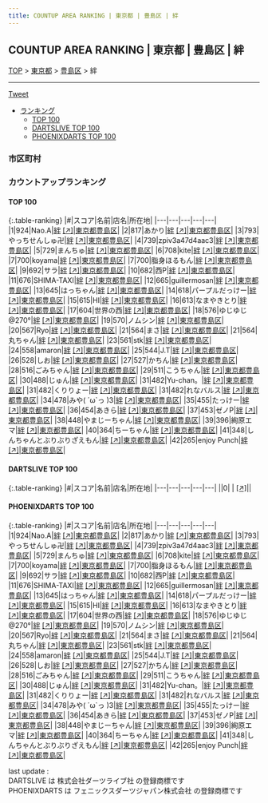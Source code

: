 ```yaml
---
title: COUNTUP AREA RANKING | 東京都 | 豊島区 | 絆
---
```

## COUNTUP AREA RANKING | 東京都 | 豊島区 | 絆

[TOP](/darts/rank/) > [東京都](/darts/rank/東京都/) > [豊島区](/darts/rank/東京都/豊島区/) > 絆

___

<a href="https://twitter.com/share?ref_src=twsrc%5Etfw" data-text="COUNTUP AREA RANKING | 東京都豊島区絆" class="twitter-share-button" data-hashtags="DARTSLIVE,PHOENIXDARTS,darts,ダーツ" data-show-count="false">Tweet</a>

* [ランキング](#カウントアップランキング)
    * [TOP 100](#top-100)
    * [DARTSLIVE TOP 100](#dartslive-top-100)
    * [PHOENIXDARTS TOP 100](#phoenixdarts-top-100)

### 市区町村

<ul>

</ul>

### カウントアップランキング

#### TOP 100



{:.table-ranking}
|#|スコア|名前|店名|所在地|
|---|---|---|---|---|
|1|924|<span class="rank-name-pd">Nao.A</span>|<a href="/darts/rank/shops/70032.html">絆</a> <a href="https://vs.phoenixdarts.com/jp/shop/shopDetailInfo/s_70032?s_seq=70032">[↗]</a>|<a href="/darts/rank/東京都/豊島区">東京都豊島区</a>|
|2|817|<span class="rank-name-pd">あかり</span>|<a href="/darts/rank/shops/70032.html">絆</a> <a href="https://vs.phoenixdarts.com/jp/shop/shopDetailInfo/s_70032?s_seq=70032">[↗]</a>|<a href="/darts/rank/東京都/豊島区">東京都豊島区</a>|
|3|793|<span class="rank-name-pd">やっちせんしゅ卍</span>|<a href="/darts/rank/shops/70032.html">絆</a> <a href="https://vs.phoenixdarts.com/jp/shop/shopDetailInfo/s_70032?s_seq=70032">[↗]</a>|<a href="/darts/rank/東京都/豊島区">東京都豊島区</a>|
|4|739|<span class="rank-name-pd">zpiv3a47d4aac3</span>|<a href="/darts/rank/shops/70032.html">絆</a> <a href="https://vs.phoenixdarts.com/jp/shop/shopDetailInfo/s_70032?s_seq=70032">[↗]</a>|<a href="/darts/rank/東京都/豊島区">東京都豊島区</a>|
|5|729|<span class="rank-name-pd">まんちゅ</span>|<a href="/darts/rank/shops/70032.html">絆</a> <a href="https://vs.phoenixdarts.com/jp/shop/shopDetailInfo/s_70032?s_seq=70032">[↗]</a>|<a href="/darts/rank/東京都/豊島区">東京都豊島区</a>|
|6|708|<span class="rank-name-pd">kite</span>|<a href="/darts/rank/shops/70032.html">絆</a> <a href="https://vs.phoenixdarts.com/jp/shop/shopDetailInfo/s_70032?s_seq=70032">[↗]</a>|<a href="/darts/rank/東京都/豊島区">東京都豊島区</a>|
|7|700|<span class="rank-name-pd">koyama</span>|<a href="/darts/rank/shops/70032.html">絆</a> <a href="https://vs.phoenixdarts.com/jp/shop/shopDetailInfo/s_70032?s_seq=70032">[↗]</a>|<a href="/darts/rank/東京都/豊島区">東京都豊島区</a>|
|7|700|<span class="rank-name-pd">脂身ほるもん</span>|<a href="/darts/rank/shops/70032.html">絆</a> <a href="https://vs.phoenixdarts.com/jp/shop/shopDetailInfo/s_70032?s_seq=70032">[↗]</a>|<a href="/darts/rank/東京都/豊島区">東京都豊島区</a>|
|9|692|<span class="rank-name-pd">サラ</span>|<a href="/darts/rank/shops/70032.html">絆</a> <a href="https://vs.phoenixdarts.com/jp/shop/shopDetailInfo/s_70032?s_seq=70032">[↗]</a>|<a href="/darts/rank/東京都/豊島区">東京都豊島区</a>|
|10|682|<span class="rank-name-pd">西P</span>|<a href="/darts/rank/shops/70032.html">絆</a> <a href="https://vs.phoenixdarts.com/jp/shop/shopDetailInfo/s_70032?s_seq=70032">[↗]</a>|<a href="/darts/rank/東京都/豊島区">東京都豊島区</a>|
|11|676|<span class="rank-name-pd">SHIMA-TAXI</span>|<a href="/darts/rank/shops/70032.html">絆</a> <a href="https://vs.phoenixdarts.com/jp/shop/shopDetailInfo/s_70032?s_seq=70032">[↗]</a>|<a href="/darts/rank/東京都/豊島区">東京都豊島区</a>|
|12|665|<span class="rank-name-pd">guillermosan</span>|<a href="/darts/rank/shops/70032.html">絆</a> <a href="https://vs.phoenixdarts.com/jp/shop/shopDetailInfo/s_70032?s_seq=70032">[↗]</a>|<a href="/darts/rank/東京都/豊島区">東京都豊島区</a>|
|13|645|<span class="rank-name-pd">はっちゃん</span>|<a href="/darts/rank/shops/70032.html">絆</a> <a href="https://vs.phoenixdarts.com/jp/shop/shopDetailInfo/s_70032?s_seq=70032">[↗]</a>|<a href="/darts/rank/東京都/豊島区">東京都豊島区</a>|
|14|618|<span class="rank-name-pd">パープルだっけー</span>|<a href="/darts/rank/shops/70032.html">絆</a> <a href="https://vs.phoenixdarts.com/jp/shop/shopDetailInfo/s_70032?s_seq=70032">[↗]</a>|<a href="/darts/rank/東京都/豊島区">東京都豊島区</a>|
|15|615|<span class="rank-name-pd">HI</span>|<a href="/darts/rank/shops/70032.html">絆</a> <a href="https://vs.phoenixdarts.com/jp/shop/shopDetailInfo/s_70032?s_seq=70032">[↗]</a>|<a href="/darts/rank/東京都/豊島区">東京都豊島区</a>|
|16|613|<span class="rank-name-pd">なまやきとり</span>|<a href="/darts/rank/shops/70032.html">絆</a> <a href="https://vs.phoenixdarts.com/jp/shop/shopDetailInfo/s_70032?s_seq=70032">[↗]</a>|<a href="/darts/rank/東京都/豊島区">東京都豊島区</a>|
|17|604|<span class="rank-name-pd">世界の西</span>|<a href="/darts/rank/shops/70032.html">絆</a> <a href="https://vs.phoenixdarts.com/jp/shop/shopDetailInfo/s_70032?s_seq=70032">[↗]</a>|<a href="/darts/rank/東京都/豊島区">東京都豊島区</a>|
|18|576|<span class="rank-name-pd">ゆじゆじ@270°</span>|<a href="/darts/rank/shops/70032.html">絆</a> <a href="https://vs.phoenixdarts.com/jp/shop/shopDetailInfo/s_70032?s_seq=70032">[↗]</a>|<a href="/darts/rank/東京都/豊島区">東京都豊島区</a>|
|19|570|<span class="rank-name-pd">ノムシン</span>|<a href="/darts/rank/shops/70032.html">絆</a> <a href="https://vs.phoenixdarts.com/jp/shop/shopDetailInfo/s_70032?s_seq=70032">[↗]</a>|<a href="/darts/rank/東京都/豊島区">東京都豊島区</a>|
|20|567|<span class="rank-name-pd">Ryo</span>|<a href="/darts/rank/shops/70032.html">絆</a> <a href="https://vs.phoenixdarts.com/jp/shop/shopDetailInfo/s_70032?s_seq=70032">[↗]</a>|<a href="/darts/rank/東京都/豊島区">東京都豊島区</a>|
|21|564|<span class="rank-name-pd">まさ</span>|<a href="/darts/rank/shops/70032.html">絆</a> <a href="https://vs.phoenixdarts.com/jp/shop/shopDetailInfo/s_70032?s_seq=70032">[↗]</a>|<a href="/darts/rank/東京都/豊島区">東京都豊島区</a>|
|21|564|<span class="rank-name-pd">丸ちゃん</span>|<a href="/darts/rank/shops/70032.html">絆</a> <a href="https://vs.phoenixdarts.com/jp/shop/shopDetailInfo/s_70032?s_seq=70032">[↗]</a>|<a href="/darts/rank/東京都/豊島区">東京都豊島区</a>|
|23|561|<span class="rank-name-pd">stk</span>|<a href="/darts/rank/shops/70032.html">絆</a> <a href="https://vs.phoenixdarts.com/jp/shop/shopDetailInfo/s_70032?s_seq=70032">[↗]</a>|<a href="/darts/rank/東京都/豊島区">東京都豊島区</a>|
|24|558|<span class="rank-name-pd">amaron</span>|<a href="/darts/rank/shops/70032.html">絆</a> <a href="https://vs.phoenixdarts.com/jp/shop/shopDetailInfo/s_70032?s_seq=70032">[↗]</a>|<a href="/darts/rank/東京都/豊島区">東京都豊島区</a>|
|25|544|<span class="rank-name-pd">J.T</span>|<a href="/darts/rank/shops/70032.html">絆</a> <a href="https://vs.phoenixdarts.com/jp/shop/shopDetailInfo/s_70032?s_seq=70032">[↗]</a>|<a href="/darts/rank/東京都/豊島区">東京都豊島区</a>|
|26|528|<span class="rank-name-pd">しお</span>|<a href="/darts/rank/shops/70032.html">絆</a> <a href="https://vs.phoenixdarts.com/jp/shop/shopDetailInfo/s_70032?s_seq=70032">[↗]</a>|<a href="/darts/rank/東京都/豊島区">東京都豊島区</a>|
|27|527|<span class="rank-name-pd">かちん</span>|<a href="/darts/rank/shops/70032.html">絆</a> <a href="https://vs.phoenixdarts.com/jp/shop/shopDetailInfo/s_70032?s_seq=70032">[↗]</a>|<a href="/darts/rank/東京都/豊島区">東京都豊島区</a>|
|28|516|<span class="rank-name-pd">ごみちゃん</span>|<a href="/darts/rank/shops/70032.html">絆</a> <a href="https://vs.phoenixdarts.com/jp/shop/shopDetailInfo/s_70032?s_seq=70032">[↗]</a>|<a href="/darts/rank/東京都/豊島区">東京都豊島区</a>|
|29|511|<span class="rank-name-pd">こうちゃん</span>|<a href="/darts/rank/shops/70032.html">絆</a> <a href="https://vs.phoenixdarts.com/jp/shop/shopDetailInfo/s_70032?s_seq=70032">[↗]</a>|<a href="/darts/rank/東京都/豊島区">東京都豊島区</a>|
|30|488|<span class="rank-name-pd">じゅん</span>|<a href="/darts/rank/shops/70032.html">絆</a> <a href="https://vs.phoenixdarts.com/jp/shop/shopDetailInfo/s_70032?s_seq=70032">[↗]</a>|<a href="/darts/rank/東京都/豊島区">東京都豊島区</a>|
|31|482|<span class="rank-name-pd">Yu-chan。</span>|<a href="/darts/rank/shops/70032.html">絆</a> <a href="https://vs.phoenixdarts.com/jp/shop/shopDetailInfo/s_70032?s_seq=70032">[↗]</a>|<a href="/darts/rank/東京都/豊島区">東京都豊島区</a>|
|31|482|<span class="rank-name-pd">くりりょー</span>|<a href="/darts/rank/shops/70032.html">絆</a> <a href="https://vs.phoenixdarts.com/jp/shop/shopDetailInfo/s_70032?s_seq=70032">[↗]</a>|<a href="/darts/rank/東京都/豊島区">東京都豊島区</a>|
|31|482|<span class="rank-name-pd">れなバルス</span>|<a href="/darts/rank/shops/70032.html">絆</a> <a href="https://vs.phoenixdarts.com/jp/shop/shopDetailInfo/s_70032?s_seq=70032">[↗]</a>|<a href="/darts/rank/東京都/豊島区">東京都豊島区</a>|
|34|478|<span class="rank-name-pd">みや( ´ω`っ  )3</span>|<a href="/darts/rank/shops/70032.html">絆</a> <a href="https://vs.phoenixdarts.com/jp/shop/shopDetailInfo/s_70032?s_seq=70032">[↗]</a>|<a href="/darts/rank/東京都/豊島区">東京都豊島区</a>|
|35|455|<span class="rank-name-pd">たっけー</span>|<a href="/darts/rank/shops/70032.html">絆</a> <a href="https://vs.phoenixdarts.com/jp/shop/shopDetailInfo/s_70032?s_seq=70032">[↗]</a>|<a href="/darts/rank/東京都/豊島区">東京都豊島区</a>|
|36|454|<span class="rank-name-pd">あきら</span>|<a href="/darts/rank/shops/70032.html">絆</a> <a href="https://vs.phoenixdarts.com/jp/shop/shopDetailInfo/s_70032?s_seq=70032">[↗]</a>|<a href="/darts/rank/東京都/豊島区">東京都豊島区</a>|
|37|453|<span class="rank-name-pd">ゼノP</span>|<a href="/darts/rank/shops/70032.html">絆</a> <a href="https://vs.phoenixdarts.com/jp/shop/shopDetailInfo/s_70032?s_seq=70032">[↗]</a>|<a href="/darts/rank/東京都/豊島区">東京都豊島区</a>|
|38|448|<span class="rank-name-pd">やまじーちゃん</span>|<a href="/darts/rank/shops/70032.html">絆</a> <a href="https://vs.phoenixdarts.com/jp/shop/shopDetailInfo/s_70032?s_seq=70032">[↗]</a>|<a href="/darts/rank/東京都/豊島区">東京都豊島区</a>|
|39|396|<span class="rank-name-pd">絢原エマ</span>|<a href="/darts/rank/shops/70032.html">絆</a> <a href="https://vs.phoenixdarts.com/jp/shop/shopDetailInfo/s_70032?s_seq=70032">[↗]</a>|<a href="/darts/rank/東京都/豊島区">東京都豊島区</a>|
|40|364|<span class="rank-name-pd">ちーちゃん</span>|<a href="/darts/rank/shops/70032.html">絆</a> <a href="https://vs.phoenixdarts.com/jp/shop/shopDetailInfo/s_70032?s_seq=70032">[↗]</a>|<a href="/darts/rank/東京都/豊島区">東京都豊島区</a>|
|41|348|<span class="rank-name-pd">しんちゃんとぶりぶりざえもん</span>|<a href="/darts/rank/shops/70032.html">絆</a> <a href="https://vs.phoenixdarts.com/jp/shop/shopDetailInfo/s_70032?s_seq=70032">[↗]</a>|<a href="/darts/rank/東京都/豊島区">東京都豊島区</a>|
|42|265|<span class="rank-name-pd">enjoy Punch</span>|<a href="/darts/rank/shops/70032.html">絆</a> <a href="https://vs.phoenixdarts.com/jp/shop/shopDetailInfo/s_70032?s_seq=70032">[↗]</a>|<a href="/darts/rank/東京都/豊島区">東京都豊島区</a>|


#### DARTSLIVE TOP 100



{:.table-ranking}
|#|スコア|名前|店名|所在地|
|---|---|---|---|---|
||0|<span class="rank-name-dl"> </span>|<a href="/darts/rank/shops/.html"></a> <a href="">[↗]</a>|<a href="/darts/rank//"></a>|


#### PHOENIXDARTS TOP 100



{:.table-ranking}
|#|スコア|名前|店名|所在地|
|---|---|---|---|---|
|1|924|<span class="rank-name-pd">Nao.A</span>|<a href="/darts/rank/shops/70032.html">絆</a> <a href="https://vs.phoenixdarts.com/jp/shop/shopDetailInfo/s_70032?s_seq=70032">[↗]</a>|<a href="/darts/rank/東京都/豊島区">東京都豊島区</a>|
|2|817|<span class="rank-name-pd">あかり</span>|<a href="/darts/rank/shops/70032.html">絆</a> <a href="https://vs.phoenixdarts.com/jp/shop/shopDetailInfo/s_70032?s_seq=70032">[↗]</a>|<a href="/darts/rank/東京都/豊島区">東京都豊島区</a>|
|3|793|<span class="rank-name-pd">やっちせんしゅ卍</span>|<a href="/darts/rank/shops/70032.html">絆</a> <a href="https://vs.phoenixdarts.com/jp/shop/shopDetailInfo/s_70032?s_seq=70032">[↗]</a>|<a href="/darts/rank/東京都/豊島区">東京都豊島区</a>|
|4|739|<span class="rank-name-pd">zpiv3a47d4aac3</span>|<a href="/darts/rank/shops/70032.html">絆</a> <a href="https://vs.phoenixdarts.com/jp/shop/shopDetailInfo/s_70032?s_seq=70032">[↗]</a>|<a href="/darts/rank/東京都/豊島区">東京都豊島区</a>|
|5|729|<span class="rank-name-pd">まんちゅ</span>|<a href="/darts/rank/shops/70032.html">絆</a> <a href="https://vs.phoenixdarts.com/jp/shop/shopDetailInfo/s_70032?s_seq=70032">[↗]</a>|<a href="/darts/rank/東京都/豊島区">東京都豊島区</a>|
|6|708|<span class="rank-name-pd">kite</span>|<a href="/darts/rank/shops/70032.html">絆</a> <a href="https://vs.phoenixdarts.com/jp/shop/shopDetailInfo/s_70032?s_seq=70032">[↗]</a>|<a href="/darts/rank/東京都/豊島区">東京都豊島区</a>|
|7|700|<span class="rank-name-pd">koyama</span>|<a href="/darts/rank/shops/70032.html">絆</a> <a href="https://vs.phoenixdarts.com/jp/shop/shopDetailInfo/s_70032?s_seq=70032">[↗]</a>|<a href="/darts/rank/東京都/豊島区">東京都豊島区</a>|
|7|700|<span class="rank-name-pd">脂身ほるもん</span>|<a href="/darts/rank/shops/70032.html">絆</a> <a href="https://vs.phoenixdarts.com/jp/shop/shopDetailInfo/s_70032?s_seq=70032">[↗]</a>|<a href="/darts/rank/東京都/豊島区">東京都豊島区</a>|
|9|692|<span class="rank-name-pd">サラ</span>|<a href="/darts/rank/shops/70032.html">絆</a> <a href="https://vs.phoenixdarts.com/jp/shop/shopDetailInfo/s_70032?s_seq=70032">[↗]</a>|<a href="/darts/rank/東京都/豊島区">東京都豊島区</a>|
|10|682|<span class="rank-name-pd">西P</span>|<a href="/darts/rank/shops/70032.html">絆</a> <a href="https://vs.phoenixdarts.com/jp/shop/shopDetailInfo/s_70032?s_seq=70032">[↗]</a>|<a href="/darts/rank/東京都/豊島区">東京都豊島区</a>|
|11|676|<span class="rank-name-pd">SHIMA-TAXI</span>|<a href="/darts/rank/shops/70032.html">絆</a> <a href="https://vs.phoenixdarts.com/jp/shop/shopDetailInfo/s_70032?s_seq=70032">[↗]</a>|<a href="/darts/rank/東京都/豊島区">東京都豊島区</a>|
|12|665|<span class="rank-name-pd">guillermosan</span>|<a href="/darts/rank/shops/70032.html">絆</a> <a href="https://vs.phoenixdarts.com/jp/shop/shopDetailInfo/s_70032?s_seq=70032">[↗]</a>|<a href="/darts/rank/東京都/豊島区">東京都豊島区</a>|
|13|645|<span class="rank-name-pd">はっちゃん</span>|<a href="/darts/rank/shops/70032.html">絆</a> <a href="https://vs.phoenixdarts.com/jp/shop/shopDetailInfo/s_70032?s_seq=70032">[↗]</a>|<a href="/darts/rank/東京都/豊島区">東京都豊島区</a>|
|14|618|<span class="rank-name-pd">パープルだっけー</span>|<a href="/darts/rank/shops/70032.html">絆</a> <a href="https://vs.phoenixdarts.com/jp/shop/shopDetailInfo/s_70032?s_seq=70032">[↗]</a>|<a href="/darts/rank/東京都/豊島区">東京都豊島区</a>|
|15|615|<span class="rank-name-pd">HI</span>|<a href="/darts/rank/shops/70032.html">絆</a> <a href="https://vs.phoenixdarts.com/jp/shop/shopDetailInfo/s_70032?s_seq=70032">[↗]</a>|<a href="/darts/rank/東京都/豊島区">東京都豊島区</a>|
|16|613|<span class="rank-name-pd">なまやきとり</span>|<a href="/darts/rank/shops/70032.html">絆</a> <a href="https://vs.phoenixdarts.com/jp/shop/shopDetailInfo/s_70032?s_seq=70032">[↗]</a>|<a href="/darts/rank/東京都/豊島区">東京都豊島区</a>|
|17|604|<span class="rank-name-pd">世界の西</span>|<a href="/darts/rank/shops/70032.html">絆</a> <a href="https://vs.phoenixdarts.com/jp/shop/shopDetailInfo/s_70032?s_seq=70032">[↗]</a>|<a href="/darts/rank/東京都/豊島区">東京都豊島区</a>|
|18|576|<span class="rank-name-pd">ゆじゆじ@270°</span>|<a href="/darts/rank/shops/70032.html">絆</a> <a href="https://vs.phoenixdarts.com/jp/shop/shopDetailInfo/s_70032?s_seq=70032">[↗]</a>|<a href="/darts/rank/東京都/豊島区">東京都豊島区</a>|
|19|570|<span class="rank-name-pd">ノムシン</span>|<a href="/darts/rank/shops/70032.html">絆</a> <a href="https://vs.phoenixdarts.com/jp/shop/shopDetailInfo/s_70032?s_seq=70032">[↗]</a>|<a href="/darts/rank/東京都/豊島区">東京都豊島区</a>|
|20|567|<span class="rank-name-pd">Ryo</span>|<a href="/darts/rank/shops/70032.html">絆</a> <a href="https://vs.phoenixdarts.com/jp/shop/shopDetailInfo/s_70032?s_seq=70032">[↗]</a>|<a href="/darts/rank/東京都/豊島区">東京都豊島区</a>|
|21|564|<span class="rank-name-pd">まさ</span>|<a href="/darts/rank/shops/70032.html">絆</a> <a href="https://vs.phoenixdarts.com/jp/shop/shopDetailInfo/s_70032?s_seq=70032">[↗]</a>|<a href="/darts/rank/東京都/豊島区">東京都豊島区</a>|
|21|564|<span class="rank-name-pd">丸ちゃん</span>|<a href="/darts/rank/shops/70032.html">絆</a> <a href="https://vs.phoenixdarts.com/jp/shop/shopDetailInfo/s_70032?s_seq=70032">[↗]</a>|<a href="/darts/rank/東京都/豊島区">東京都豊島区</a>|
|23|561|<span class="rank-name-pd">stk</span>|<a href="/darts/rank/shops/70032.html">絆</a> <a href="https://vs.phoenixdarts.com/jp/shop/shopDetailInfo/s_70032?s_seq=70032">[↗]</a>|<a href="/darts/rank/東京都/豊島区">東京都豊島区</a>|
|24|558|<span class="rank-name-pd">amaron</span>|<a href="/darts/rank/shops/70032.html">絆</a> <a href="https://vs.phoenixdarts.com/jp/shop/shopDetailInfo/s_70032?s_seq=70032">[↗]</a>|<a href="/darts/rank/東京都/豊島区">東京都豊島区</a>|
|25|544|<span class="rank-name-pd">J.T</span>|<a href="/darts/rank/shops/70032.html">絆</a> <a href="https://vs.phoenixdarts.com/jp/shop/shopDetailInfo/s_70032?s_seq=70032">[↗]</a>|<a href="/darts/rank/東京都/豊島区">東京都豊島区</a>|
|26|528|<span class="rank-name-pd">しお</span>|<a href="/darts/rank/shops/70032.html">絆</a> <a href="https://vs.phoenixdarts.com/jp/shop/shopDetailInfo/s_70032?s_seq=70032">[↗]</a>|<a href="/darts/rank/東京都/豊島区">東京都豊島区</a>|
|27|527|<span class="rank-name-pd">かちん</span>|<a href="/darts/rank/shops/70032.html">絆</a> <a href="https://vs.phoenixdarts.com/jp/shop/shopDetailInfo/s_70032?s_seq=70032">[↗]</a>|<a href="/darts/rank/東京都/豊島区">東京都豊島区</a>|
|28|516|<span class="rank-name-pd">ごみちゃん</span>|<a href="/darts/rank/shops/70032.html">絆</a> <a href="https://vs.phoenixdarts.com/jp/shop/shopDetailInfo/s_70032?s_seq=70032">[↗]</a>|<a href="/darts/rank/東京都/豊島区">東京都豊島区</a>|
|29|511|<span class="rank-name-pd">こうちゃん</span>|<a href="/darts/rank/shops/70032.html">絆</a> <a href="https://vs.phoenixdarts.com/jp/shop/shopDetailInfo/s_70032?s_seq=70032">[↗]</a>|<a href="/darts/rank/東京都/豊島区">東京都豊島区</a>|
|30|488|<span class="rank-name-pd">じゅん</span>|<a href="/darts/rank/shops/70032.html">絆</a> <a href="https://vs.phoenixdarts.com/jp/shop/shopDetailInfo/s_70032?s_seq=70032">[↗]</a>|<a href="/darts/rank/東京都/豊島区">東京都豊島区</a>|
|31|482|<span class="rank-name-pd">Yu-chan。</span>|<a href="/darts/rank/shops/70032.html">絆</a> <a href="https://vs.phoenixdarts.com/jp/shop/shopDetailInfo/s_70032?s_seq=70032">[↗]</a>|<a href="/darts/rank/東京都/豊島区">東京都豊島区</a>|
|31|482|<span class="rank-name-pd">くりりょー</span>|<a href="/darts/rank/shops/70032.html">絆</a> <a href="https://vs.phoenixdarts.com/jp/shop/shopDetailInfo/s_70032?s_seq=70032">[↗]</a>|<a href="/darts/rank/東京都/豊島区">東京都豊島区</a>|
|31|482|<span class="rank-name-pd">れなバルス</span>|<a href="/darts/rank/shops/70032.html">絆</a> <a href="https://vs.phoenixdarts.com/jp/shop/shopDetailInfo/s_70032?s_seq=70032">[↗]</a>|<a href="/darts/rank/東京都/豊島区">東京都豊島区</a>|
|34|478|<span class="rank-name-pd">みや( ´ω`っ  )3</span>|<a href="/darts/rank/shops/70032.html">絆</a> <a href="https://vs.phoenixdarts.com/jp/shop/shopDetailInfo/s_70032?s_seq=70032">[↗]</a>|<a href="/darts/rank/東京都/豊島区">東京都豊島区</a>|
|35|455|<span class="rank-name-pd">たっけー</span>|<a href="/darts/rank/shops/70032.html">絆</a> <a href="https://vs.phoenixdarts.com/jp/shop/shopDetailInfo/s_70032?s_seq=70032">[↗]</a>|<a href="/darts/rank/東京都/豊島区">東京都豊島区</a>|
|36|454|<span class="rank-name-pd">あきら</span>|<a href="/darts/rank/shops/70032.html">絆</a> <a href="https://vs.phoenixdarts.com/jp/shop/shopDetailInfo/s_70032?s_seq=70032">[↗]</a>|<a href="/darts/rank/東京都/豊島区">東京都豊島区</a>|
|37|453|<span class="rank-name-pd">ゼノP</span>|<a href="/darts/rank/shops/70032.html">絆</a> <a href="https://vs.phoenixdarts.com/jp/shop/shopDetailInfo/s_70032?s_seq=70032">[↗]</a>|<a href="/darts/rank/東京都/豊島区">東京都豊島区</a>|
|38|448|<span class="rank-name-pd">やまじーちゃん</span>|<a href="/darts/rank/shops/70032.html">絆</a> <a href="https://vs.phoenixdarts.com/jp/shop/shopDetailInfo/s_70032?s_seq=70032">[↗]</a>|<a href="/darts/rank/東京都/豊島区">東京都豊島区</a>|
|39|396|<span class="rank-name-pd">絢原エマ</span>|<a href="/darts/rank/shops/70032.html">絆</a> <a href="https://vs.phoenixdarts.com/jp/shop/shopDetailInfo/s_70032?s_seq=70032">[↗]</a>|<a href="/darts/rank/東京都/豊島区">東京都豊島区</a>|
|40|364|<span class="rank-name-pd">ちーちゃん</span>|<a href="/darts/rank/shops/70032.html">絆</a> <a href="https://vs.phoenixdarts.com/jp/shop/shopDetailInfo/s_70032?s_seq=70032">[↗]</a>|<a href="/darts/rank/東京都/豊島区">東京都豊島区</a>|
|41|348|<span class="rank-name-pd">しんちゃんとぶりぶりざえもん</span>|<a href="/darts/rank/shops/70032.html">絆</a> <a href="https://vs.phoenixdarts.com/jp/shop/shopDetailInfo/s_70032?s_seq=70032">[↗]</a>|<a href="/darts/rank/東京都/豊島区">東京都豊島区</a>|
|42|265|<span class="rank-name-pd">enjoy Punch</span>|<a href="/darts/rank/shops/70032.html">絆</a> <a href="https://vs.phoenixdarts.com/jp/shop/shopDetailInfo/s_70032?s_seq=70032">[↗]</a>|<a href="/darts/rank/東京都/豊島区">東京都豊島区</a>|


<div class="footer border-top border-gray-light mt-5 pt-3 text-right text-gray">
    last update : <span style="font-weight: italic" id="foot_last_modified"></span><br />
    DARTSLIVE は 株式会社ダーツライブ社 の登録商標です<br />
    PHOENIXDARTS は フェニックスダーツジャパン株式会社 の登録商標です<br />
</div>

<script src="https://cdnjs.cloudflare.com/ajax/libs/jquery.tablesorter/2.31.3/js/jquery.tablesorter.min.js" integrity="sha512-qzgd5cYSZcosqpzpn7zF2ZId8f/8CHmFKZ8j7mU4OUXTNRd5g+ZHBPsgKEwoqxCtdQvExE5LprwwPAgoicguNg==" crossorigin="anonymous" referrerpolicy="no-referrer"></script>
<link rel="stylesheet" href="https://cdnjs.cloudflare.com/ajax/libs/jquery.tablesorter/2.31.3/css/theme.default.min.css" integrity="sha512-wghhOJkjQX0Lh3NSWvNKeZ0ZpNn+SPVXX1Qyc9OCaogADktxrBiBdKGDoqVUOyhStvMBmJQ8ZdMHiR3wuEq8+w==" crossorigin="anonymous" referrerpolicy="no-referrer" />
<script>
$(function() {
    $(".table-ranking").tablesorter({sortList:[[0, 0]]});
    $("#foot_last_modified").text(formatDate(new Date(document.lastModified), 'yyyy-MM-dd HH:mm:ss'));
});
</script>

<script async src="https://platform.twitter.com/widgets.js" charset="utf-8"></script>